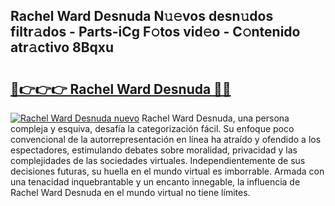 ## Rachel Ward Desnuda N𝚞𝚎vos desn𝚞dos filtr𝚊dos - Parts-iCg F𝚘tos vid𝚎o - C𝚘ntenido atr𝚊ctivo 8Bqxu

# <h2><a href="http://mb16mci.tromn.icu/?c=Rachel+Ward+Desnuda">🔗👉👉👉 Rachel Ward Desnuda 🔗🔗</a></h2>

[![Rachel Ward Desnuda nuevo](https://i.imgur.com/pEAQMta.gif)](http://mb16mci.tromn.icu/?c=Rachel+Ward+Desnuda)
Rachel Ward Desnuda, una persona compleja y esquiva, desafía la categorización fácil. Su enfoque poco convencional de la autorrepresentación en línea ha atraído y ofendido a los espectadores, estimulando debates sobre moralidad, privacidad y las complejidades de las sociedades virtuales. Independientemente de sus decisiones futuras, su huella en el mundo virtual es imborrable. Armada con una tenacidad inquebrantable y un encanto innegable, la influencia de Rachel Ward Desnuda en el mundo virtual no tiene límites.
